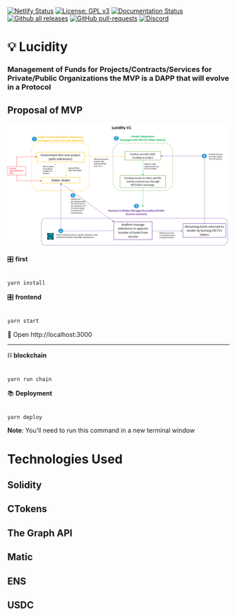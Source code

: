 [![Netlify Status](https://api.netlify.com/api/v1/badges/c8cd1e9c-ceb5-4925-87fd-fdc7f9d8424b/deploy-status)](https://app.netlify.com/sites/tender-benz-6b658e/deploys)
[![License: GPL v3](https://img.shields.io/badge/License-GPL%20v3-blue.svg)](https://github.com/LucidityDev/DFTP-core/blob/master/LICENSE)
[![Documentation Status](https://readthedocs.org/projects/ansicolortags/badge/?version=latest)](http://ansicolortags.readthedocs.io/?badge=latest)
[![Github all releases](https://img.shields.io/github/downloads/Naereen/StrapDown.js/total.svg)](https://GitHub.com/Naereen/StrapDown.js/releases/)
[![GitHub pull-requests](https://img.shields.io/github/issues-pr/Naereen/StrapDown.js.svg)](https://GitHub.com/Naereen/StrapDown.js/pull/)
[![Discord](https://img.shields.io/discord/591914197219016707.svg?label=&logo=discord&logoColor=ffffff&color=7389D8&labelColor=6A7EC2)](https://discord.gg/RD6xqv)



# 💡 Lucidity

### Management of Funds for Projects/Contracts/Services for Private/Public Organizations the MVP is a DAPP that will evolve in a Protocol 


## Proposal of MVP

![alt text](https://github.com/LucidityDev/DFTP-core/blob/master/research/proposal.png?raw=true)


🎛 <b>first</b>

```bash

yarn install

```

🎛 <b>frontend</b>

```bash

yarn start

```

📱 Open http://localhost:3000

---

⛓ <b>blockchain</b>

```bash

yarn run chain

```

📚 <b>Deployment</b>

```bash

yarn deploy

```

**Note**: You'll need to run this command in a new terminal window


# Technologies Used

## Solidity
## CTokens
## The Graph API
## Matic
## ENS
## USDC

